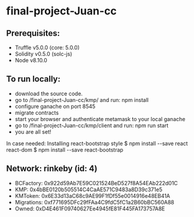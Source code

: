 final-project-Juan-cc
=====================
Prerequisites:
--------------
- Truffle v5.0.0 (core: 5.0.0)
- Solidity v0.5.0 (solc-js)
- Node v8.10.0


To run locally:
---------------
- download the source code.
- go to /final-project-Juan-cc/kmp/ and run: npm install
- configure ganache on port 8545
- migrate contracts
- start your browser and authenticate metamask to your local ganache
- go to /final-project-Juan-cc/kmp/client and run: npm run start
- you are all set!


In case needed:
Installing react-bootstrap style
$ npm install --save react react-dom 
$ npm install --save react-bootstrap


Network: rinkeby (id: 4)
-----------------------
*  BCFactory: 0x922d59Ab7E59C021524BeD527f8A54EAb222d01C
*  KMP: 0x4bBE0120b505514C4CaAE571C9483a8D39c371e5
*  KMToken: 0x6E33d13aC68c9AE99F1fDf55e0014916e48EB41A
*  Migrations: 0xf771695DFc29fFAa4C9fdC5fC1a2B60bBC560A88
*  Owned: 0xD4E461F09740627Ee4945fE81F445FA173757A8E
